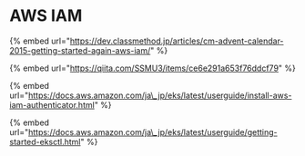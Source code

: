 # AWS IAM



{% embed url="https://dev.classmethod.jp/articles/cm-advent-calendar-2015-getting-started-again-aws-iam/" %}

{% embed url="https://qiita.com/SSMU3/items/ce6e291a653f76ddcf79" %}

{% embed url="https://docs.aws.amazon.com/ja\_jp/eks/latest/userguide/install-aws-iam-authenticator.html" %}

{% embed url="https://docs.aws.amazon.com/ja\_jp/eks/latest/userguide/getting-started-eksctl.html" %}





